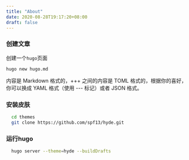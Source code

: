 ```yaml
---
title: "About"
date: 2020-08-28T19:17:20+08:00
draft: false
---
```


### 创建文章

创建一个`hugo`页面

```shell
hugo new hugo.md
```

内容是 Markdown 格式的，+++ 之间的内容是 TOML 格式的，根据你的喜好，你可以换成 YAML 格式（使用 --- 标记）或者 JSON 格式。

### 安装皮肤

```bash
  cd themes
  git clone https://github.com/spf13/hyde.git
```

### 运行hugo
```bash
  hugo server --theme=hyde --buildDrafts
```